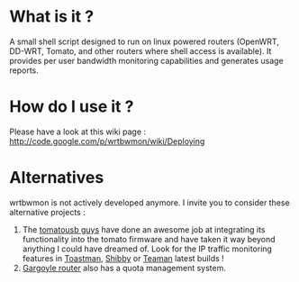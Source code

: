 # What is it ? #

A small shell script designed to run on linux powered routers (OpenWRT, DD-WRT, Tomato, and  other routers where shell access is available). It provides per user bandwidth monitoring capabilities and generates usage reports.

# How do I use it ? #
Please have a look at this wiki page : http://code.google.com/p/wrtbwmon/wiki/Deploying

# Alternatives #
wrtbwmon is not actively developed anymore. I invite you to consider these alternative projects :
  1. The [tomatousb guys](http://www.linksysinfo.org/index.php?forums/tomato-firmware.33/) have done an awesome job at integrating its functionality into the tomato firmware and have taken it way beyond anything I could have dreamed of. Look for the IP traffic monitoring features in [Toastman](http://www.4shared.com/dir/v1BuINP3/Toastman_Builds.html), [Shibby](http://tomato.groov.pl/) or [Teaman](http://code.google.com/p/tomato-sdhc-vlan/) latest builds !
  1. [Gargoyle router](http://www.gargoyle-router.com/) also has a quota management system.